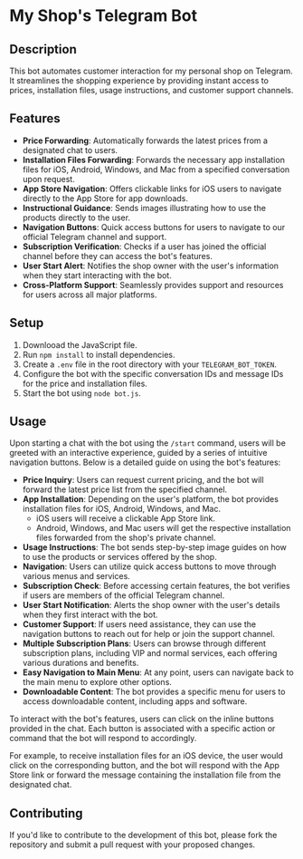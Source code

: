 # My Shop's Telegram Bot

## Description

This bot automates customer interaction for my personal shop on Telegram. It streamlines the shopping experience by providing instant access to prices, installation files, usage instructions, and customer support channels.

## Features

- **Price Forwarding**: Automatically forwards the latest prices from a designated chat to users.
- **Installation Files Forwarding**: Forwards the necessary app installation files for iOS, Android, Windows, and Mac from a specified conversation upon request.
- **App Store Navigation**: Offers clickable links for iOS users to navigate directly to the App Store for app downloads.
- **Instructional Guidance**: Sends images illustrating how to use the products directly to the user.
- **Navigation Buttons**: Quick access buttons for users to navigate to our official Telegram channel and support.
- **Subscription Verification**: Checks if a user has joined the official channel before they can access the bot's features.
- **User Start Alert**: Notifies the shop owner with the user's information when they start interacting with the bot.
- **Cross-Platform Support**: Seamlessly provides support and resources for users across all major platforms.

## Setup

1. Downlooad the JavaScript file.
2. Run `npm install` to install dependencies.
3. Create a `.env` file in the root directory with your `TELEGRAM_BOT_TOKEN`.
4. Configure the bot with the specific conversation IDs and message IDs for the price and installation files.
5. Start the bot using `node bot.js`.

## Usage

Upon starting a chat with the bot using the `/start` command, users will be greeted with an interactive experience, guided by a series of intuitive navigation buttons. Below is a detailed guide on using the bot's features:

- **Price Inquiry**: Users can request current pricing, and the bot will forward the latest price list from the specified channel.
- **App Installation**: Depending on the user's platform, the bot provides installation files for iOS, Android, Windows, and Mac.
  - iOS users will receive a clickable App Store link.
  - Android, Windows, and Mac users will get the respective installation files forwarded from the shop's private channel.
- **Usage Instructions**: The bot sends step-by-step image guides on how to use the products or services offered by the shop.
- **Navigation**: Users can utilize quick access buttons to move through various menus and services.
- **Subscription Check**: Before accessing certain features, the bot verifies if users are members of the official Telegram channel.
- **User Start Notification**: Alerts the shop owner with the user's details when they first interact with the bot.
- **Customer Support**: If users need assistance, they can use the navigation buttons to reach out for help or join the support channel.
- **Multiple Subscription Plans**: Users can browse through different subscription plans, including VIP and normal services, each offering various durations and benefits.
- **Easy Navigation to Main Menu**: At any point, users can navigate back to the main menu to explore other options.
- **Downloadable Content**: The bot provides a specific menu for users to access downloadable content, including apps and software.

To interact with the bot's features, users can click on the inline buttons provided in the chat. Each button is associated with a specific action or command that the bot will respond to accordingly.

For example, to receive installation files for an iOS device, the user would click on the corresponding button, and the bot will respond with the App Store link or forward the message containing the installation file from the designated chat.

## Contributing

If you'd like to contribute to the development of this bot, please fork the repository and submit a pull request with your proposed changes.

